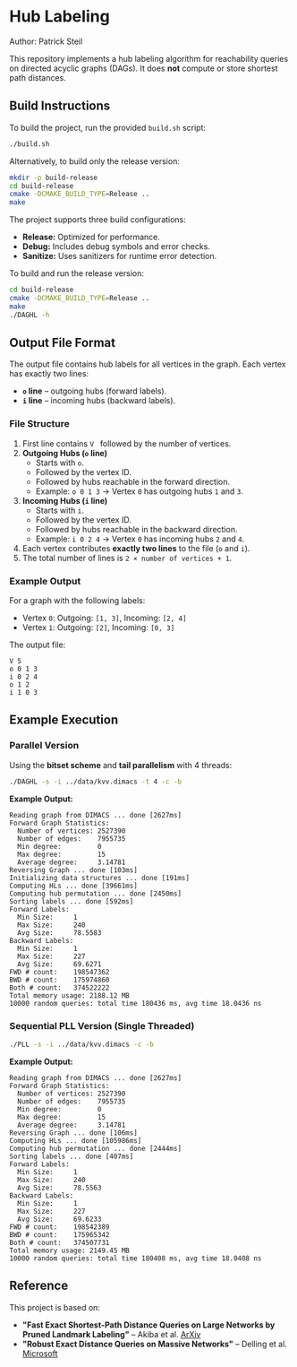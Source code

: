 
# Hub Labeling

Author: Patrick Steil

This repository implements a hub labeling algorithm for reachability queries on directed acyclic graphs (DAGs). It does **not** compute or store shortest path distances.

## Build Instructions

To build the project, run the provided `build.sh` script:

```bash
./build.sh
```

Alternatively, to build only the release version:

```bash
mkdir -p build-release
cd build-release
cmake -DCMAKE_BUILD_TYPE=Release ..
make
```

The project supports three build configurations:

-   **Release:** Optimized for performance.
-   **Debug:** Includes debug symbols and error checks.
-   **Sanitize:** Uses sanitizers for runtime error detection.

To build and run the release version:

```bash
cd build-release
cmake -DCMAKE_BUILD_TYPE=Release ..
make
./DAGHL -h
```

## Output File Format

The output file contains hub labels for all vertices in the graph. Each vertex has exactly two lines:

-   **`o` line** – outgoing hubs (forward labels).
-   **`i` line** – incoming hubs (backward labels).

### File Structure
1.  First line contains `V ` followed by the number of vertices.
3.  **Outgoing Hubs (`o` line)**
    -   Starts with `o`.
    -   Followed by the vertex ID.
    -   Followed by hubs reachable in the forward direction.
    -   Example: `o 0 1 3` → Vertex `0` has outgoing hubs `1` and `3`.
4.  **Incoming Hubs (`i` line)**
    -   Starts with `i`.
    -   Followed by the vertex ID.
    -   Followed by hubs reachable in the backward direction.
    -   Example: `i 0 2 4` → Vertex `0` has incoming hubs `2` and `4`.
5.  Each vertex contributes **exactly two lines** to the file (`o` and `i`).
6.  The total number of lines is `2 × number of vertices + 1`.

### Example Output
For a graph with the following labels:
-   Vertex `0`: Outgoing: `[1, 3]`, Incoming: `[2, 4]`
-   Vertex `1`: Outgoing: `[2]`, Incoming: `[0, 3]`

The output file:
```
V 5
o 0 1 3
i 0 2 4
o 1 2
i 1 0 3
```

## Example Execution
### Parallel Version
Using the **bitset scheme** and **tail parallelism** with 4 threads:
```bash
./DAGHL -s -i ../data/kvv.dimacs -t 4 -c -b
```

**Example Output:**
```
Reading graph from DIMACS ... done [2627ms]
Forward Graph Statistics:
  Number of vertices: 2527390
  Number of edges:    7955735
  Min degree:         0
  Max degree:         15
  Average degree:     3.14781
Reversing Graph ... done [103ms]
Initializing data structures ... done [191ms]
Computing HLs ... done [39661ms]
Computing hub permutation ... done [2450ms]
Sorting labels ... done [592ms]
Forward Labels:
  Min Size:     1
  Max Size:     240
  Avg Size:     78.5583
Backward Labels:
  Min Size:     1
  Max Size:     227
  Avg Size:     69.6271
FWD # count:    198547362
BWD # count:    175974860
Both # count:   374522222
Total memory usage: 2188.12 MB
10000 random queries: total time 180436 ms, avg time 18.0436 ns
```

### Sequential PLL Version (Single Threaded)

```bash
./PLL -s -i ../data/kvv.dimacs -c -b
```

**Example Output:**
```
Reading graph from DIMACS ... done [2627ms]
Forward Graph Statistics:
  Number of vertices: 2527390
  Number of edges:    7955735
  Min degree:         0
  Max degree:         15
  Average degree:     3.14781
Reversing Graph ... done [106ms]
Computing HLs ... done [105986ms]
Computing hub permutation ... done [2444ms]
Sorting labels ... done [407ms]
Forward Labels:
  Min Size:     1
  Max Size:     240
  Avg Size:     78.5563
Backward Labels:
  Min Size:     1
  Max Size:     227
  Avg Size:     69.6233
FWD # count:    198542389
BWD # count:    175965342
Both # count:   374507731
Total memory usage: 2149.45 MB
10000 random queries: total time 180408 ms, avg time 18.0408 ns
```

## Reference

This project is based on:
- **"Fast Exact Shortest-Path Distance Queries on Large Networks by Pruned Landmark Labeling"** – Akiba et al. [ArXiv](https://arxiv.org/pdf/1304.4661)
- **"Robust Exact Distance Queries on Massive Networks"** – Delling et al. [Microsoft](https://www.microsoft.com/en-us/research/wp-content/uploads/2014/07/complexTR-rev2.pdf)
